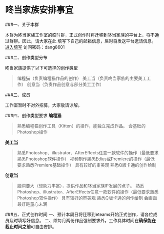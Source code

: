 #  咚当家族安排事宜

###一、关于本群

本群为咚当家族工作室的临时群，正式创作时将迁移到咚当家族的平台上，将不通过群聊。因此，请大家在此
填写下自己的邮箱信息，届时将发送平台邀请信息。
[进入填写](https://www.wenjuan.com/s/JJbyma2/ "进入填写")
访问密码：dang8601

###二、创作类型分布

咚当家族提供了以下可选择的创作类型

> 编程猫（负责编程猫作品的创作）
美工当（负责咚当家族的主要美工工作）
创意当（负责作品创意与部分美工工作）

###三、成员

工作室暂时不对外招募，大家敬请谅解。

###四、创作类型要求
**编程猫**
> 熟悉编程猫创作工具（Kitten）的操作，能独立完成作品。
会基础的Photoshop操作

**美工当**
> 熟悉Photoshop、illustrator、AfterEffects任意一款软件的操作（最低要求熟悉Photoshop软件操作）
视频制作熟悉Edius或Premiere的操作（最低要求熟悉Premiere基础操作）
具有较好的审美观
熟悉Q版卡通的创作绘制

**创意当**
> 脑洞要大（想象力丰富），提供作品和咚当家族IP发展的点子。
熟悉Photoshop、illustrator、AfterEffects任意一款软件的操作（最低要求熟悉Photoshop软件操作）
具有较好的审美观
熟悉Q版卡通的创作绘制
会画画
最好是童心未泯


###五、正式创作时间
一、预计本周日将迁移到eteams开始正式创作，请各位成员及时填写好信息。
二、除每月两份作品强制要求外，工作具体时间在**确保能在截止时间之前**可自由安排。

